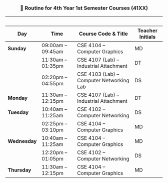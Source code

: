 
<div style="text-align: center;">

### 📅 **Routine for 4th Year 1st Semester Courses (41XX)**
</div>

---



<div style="display: flex; justify-content: center;">

| Day           | Time              | Course Code & Title                                 | Teacher Initials |
| ------------- | ----------------- | --------------------------------------------------- | ---------------- |
| **Sunday**    | 09:00am – 09:45am | CSE 4104 – Computer Graphics                        | MD               |
|               | 11:30am – 01:35pm | CSE 4107 (Lab) – Industrial Attachment              | DT               |
|               | 02:20pm – 04:55pm | CSE 4103 (Lab) – Computer Networking Lab            | DS               |
| **Monday**    | 11:30am – 12:15pm | CSE 4107 (Lab) – Industrial Attachment              | DT               |
| **Tuesday**   | 10:40am – 11:25am | CSE 4102 – Computer Networking                      | DS               |
|               | 02:25pm – 03:10pm | CSE 4104 – Computer Graphics                        | MD               |
| **Wednesday** | 10:40am – 11:25am | CSE 4104 – Computer Graphics                        | MD               |
|               | 12:20pm – 01:05pm | CSE 4102 – Computer Networking                      | DS               |
| **Thursday**  | 11:30am – 12:15pm | CSE 4104 – Computer Graphics                        | MD               |


</div>